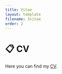 ```yaml
---
title: Vitae
layout: template
filename: 3vitae
order: 2
--- 
```


# :clipboard: CV
Here you can find my <a href="/files/EvaLoaeza_CV_2022.pdf">CV</a>.
